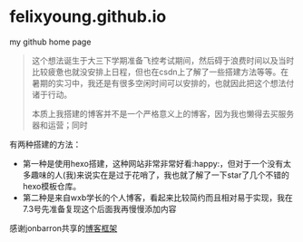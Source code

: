 # felixyoung.github.io
my github home page
> 这个想法诞生于大三下学期准备飞控考试期间，然后碍于浪费时间以及当时比较疲惫也就没安排上日程，但也在csdn上了解了一些搭建方法等等。在暑期的实习中，我还是有很多空闲时间可以安排的，也就因此把这个想法付诸于行动。
>
> 本质上我搭建的博客并不是一个严格意义上的博客，因为我也懒得去买服务器和运营；同时

有两种搭建的方法：

- 第一种是使用hexo搭建，这种网站非常非常好看:happy:，但对于一个没有太多趣味的人(我)来说实在是过于花哨了，我也就了解了一下star了几个不错的hexo模板仓库。
- 第二种是来自wxb学长的个人博客，看起来比较简约而且相对易于实现，我在7.3号先准备复现这个后面我再慢慢添加内容

感谢jonbarron共享的[博客框架](https://github.com/jonbarron/website.git)

